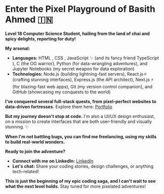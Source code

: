 # Enter the Pixel Playground of Basith Ahmed 🇮🇳

**Level 18 Computer Science Student, hailing from the land of chai and spicy delights, reporting for duty!**

**My arsenal:**

* **Languages:** HTML , CSS , JavaScript ✨ (and its fancy friend TypeScript ), C  (the OG warrior), Python  (for data-wrangling adventures), and Jupyter Notebooks  (my secret weapon for data exploration)
* **Technologies:** Node.js  (building lightning-fast servers), React.js⚛️ (crafting stunning interfaces), Express.js  (the API architect), Next.js ⚡️ (for blazing-fast web apps), Git  (my version control companion), and GitHub  (showcasing my conquests to the world)

**I've conquered several full-stack quests, from pixel-perfect websites to data-driven fortresses.** Explore them here: [Portfolio](https://github.com/Basith-Ahmed)

**But my journey doesn't stop at code.** I'm also a UI/UX design enthusiast, on a mission to create interfaces that are both user-friendly and visually stunning. ✨

**When I'm not battling bugs, you can find me freelancing, using my skills to build real-world wonders.** 

**Ready to join the adventure?**

* **Connect with me on LinkedIn:** [LinkedIn](www.linkedin.com/in/basith-ahmed)
* **Let's chat:** Share your coding stories, design challenges, or anything tech-related! 

**This is just the beginning of my epic coding saga, and I can't wait to see what the next level holds.** Stay tuned for more pixelated adventures!
